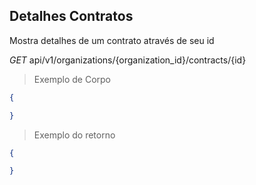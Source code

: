 ## Detalhes Contratos

Mostra detalhes de um contrato através de seu id

<div class="api-endpoint">
  <div class="endpoint-data">
    <i class="label label-get">GET</i>
     api/v1/organizations/{organization_id}/contracts/{id}
  </div>
</div>


> Exemplo de Corpo

```json
{

}
```

> Exemplo do retorno

```json
{

}
```